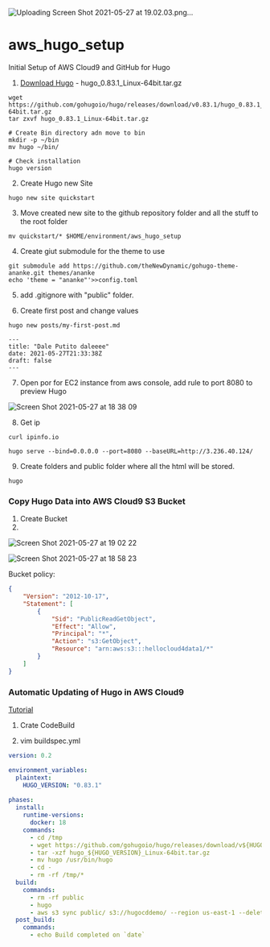 ![Uploading Screen Shot 2021-05-27 at 19.02.03.png…]()
# aws_hugo_setup
Initial Setup of AWS Cloud9 and GitHub for Hugo


1) [Download Hugo](https://github.com/gohugoio/hugo/releases) - hugo_0.83.1_Linux-64bit.tar.gz

```shell
wget https://github.com/gohugoio/hugo/releases/download/v0.83.1/hugo_0.83.1_Linux-64bit.tar.gz
tar zxvf hugo_0.83.1_Linux-64bit.tar.gz

# Create Bin directory adn move to bin
mkdir -p ~/bin
mv hugo ~/bin/

# Check installation
hugo version
```

2) Create Hugo new Site

```shell
hugo new site quickstart
```

3) Move created new site to the github repository folder and all the stuff to the root folder

```
mv quickstart/* $HOME/environment/aws_hugo_setup
```

4) Create giut submodule for the theme to use

```shell
git submodule add https://github.com/theNewDynamic/gohugo-theme-ananke.git themes/ananke
echo 'theme = "ananke"'>>config.toml
```

5) add .gitignore with "public" folder.

6) Create first post and change values

```shell
hugo new posts/my-first-post.md
```
```
---
title: "Dale Putito daleeee"
date: 2021-05-27T21:33:38Z
draft: false
---
```

7) Open por for EC2 instance from aws console, add rule to port 8080 to preview Hugo

![Screen Shot 2021-05-27 at 18 38 09](https://user-images.githubusercontent.com/57304126/119900280-b3b57280-bf1a-11eb-8366-1da87af76d9d.png)

8) Get ip

```shell
curl ipinfo.io

hugo serve --bind=0.0.0.0 --port=8080 --baseURL=http://3.236.40.124/
```

9) Create folders and public folder where all the html will be stored.

```
hugo
```

### Copy Hugo Data into AWS Cloud9 S3 Bucket

1) Create Bucket
2) 
![Screen Shot 2021-05-27 at 19 02 22](https://user-images.githubusercontent.com/57304126/119902770-13f9e380-bf1e-11eb-80e7-2937c10b5c59.png)

![Screen Shot 2021-05-27 at 18 58 23](https://user-images.githubusercontent.com/57304126/119902392-86b68f00-bf1d-11eb-85f5-f5231532423a.png)

Bucket policy: 

```json
{
    "Version": "2012-10-17",
    "Statement": [
        {
            "Sid": "PublicReadGetObject",
            "Effect": "Allow",
            "Principal": "*",
            "Action": "s3:GetObject",
            "Resource": "arn:aws:s3:::hellocloud4data1/*"
        }
    ]
}
```

### Automatic Updating of Hugo in AWS Cloud9

[Tutorial](https://github.com/noahgift/cdhugo)

1) Crate CodeBuild

2) vim buildspec.yml

```yml
version: 0.2

environment_variables:
  plaintext:
    HUGO_VERSION: "0.83.1"
    
phases:
  install:
    runtime-versions:
      docker: 18
    commands:                                                                 
      - cd /tmp
      - wget https://github.com/gohugoio/hugo/releases/download/v${HUGO_VERSION}/hugo_${HUGO_VERSION}_Linux-64bit.tar.gz
      - tar -xzf hugo_${HUGO_VERSION}_Linux-64bit.tar.gz
      - mv hugo /usr/bin/hugo
      - cd - 
      - rm -rf /tmp/*
  build:
    commands:
      - rm -rf public
      - hugo
      - aws s3 sync public/ s3://hugocddemo/ --region us-east-1 --delete
  post_build:
    commands:
      - echo Build completed on `date`

```
